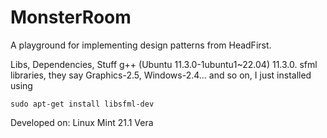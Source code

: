 # MonsterRoom
A playground for implementing design patterns from HeadFirst.

Libs, Dependencies, Stuff
g++ (Ubuntu 11.3.0-1ubuntu1~22.04) 11.3.0.
sfml libraries, they say Graphics-2.5, Windows-2.4... and so on, I just installed using
```
sudo apt-get install libsfml-dev
```

Developed on:
Linux Mint 21.1 Vera



